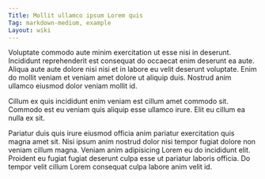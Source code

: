 ```yaml
---
Title: Mollit ullamco ipsum Lorem quis
Tag: markdown-medium, example
Layout: wiki
---
```

Voluptate commodo aute minim exercitation ut esse nisi in deserunt. Incididunt reprehenderit est consequat do occaecat enim deserunt ea aute. Aliqua aute aute dolore nisi nisi et in labore eu velit deserunt voluptate. Enim do mollit veniam et veniam amet dolore ut aliquip duis. Nostrud anim ullamco eiusmod dolor veniam mollit id.

Cillum ex quis incididunt enim veniam est cillum amet commodo sit. Commodo est eu veniam quis aliquip esse ullamco irure. Elit eu cillum ea nulla ex sit.

Pariatur duis quis irure eiusmod officia anim pariatur exercitation quis magna amet sit. Nisi ipsum anim nostrud dolor nisi tempor fugiat dolore non veniam cillum magna. Veniam anim adipisicing Lorem eu do incididunt elit. Proident eu fugiat fugiat deserunt culpa esse ut pariatur laboris officia. Do tempor velit cillum Lorem consequat culpa labore anim velit id.